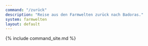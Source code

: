 ```yaml
---
command: "/zurück"
description: "Reise aus den Farmwelten zurück nach Badoras."
system: farmwelten
layout: default
---
```

{% include command_site.md %}
